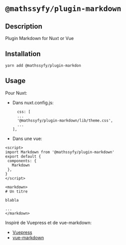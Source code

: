 # `@mathssyfy/plugin-markdown`

## Description

Plugin Markdown for Nuxt or Vue

## Installation

```
yarn add @mathssyfy/plugin-markdon
```

## Usage

Pour Nuxt:

+ Dans nuxt.config.js:
  ```
    css: [
    ...
    '@mathssyfy/plugin-markdown/lib/theme.css',
    ...
  ],
    ```
+ Dans une vue:
 ```
<script>
import Markdown from '@mathssyfy/plugin-markdown'
export default {
  components: {
    Markdown
  },
}
</script>
 ```

 ```
<markdown>
# Un titre

blabla

...
</markdown>
 ```
Inspiré de Vuepress et de vue-markdown:

+ [Vuepress](https://vuepress.vuejs.org/)
+ [vue-markdown](https://github.com/miaolz123/vue-markdown)
